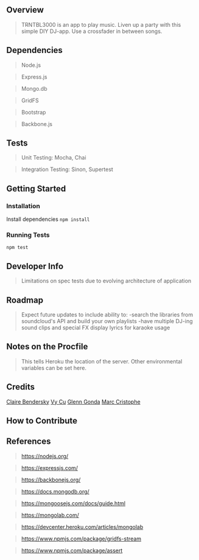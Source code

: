 

## Overview ##
> TRNTBL3000 is an app to play music. Liven up a party with this simple DIY DJ-app. Use a crossfader in between songs. 

## Dependencies ##
> Node.js 

> Express.js

> Mongo.db

> GridFS

> Bootstrap

> Backbone.js

## Tests ##
> Unit Testing: Mocha, Chai

> Integration Testing: Sinon, Supertest

## Getting Started

### Installation
Install dependencies `npm install `
### Running Tests

`npm test`

## Developer Info ##
> Limitations on spec tests due to evolving architecture of application

## Roadmap ##
> Expect future updates to include ability to:
	-search the libraries from soundcloud's API and build your own playlists
	-have multiple DJ-ing sound clips and special FX
	display lyrics for karaoke usage

## Notes on the Procfile ##
> This tells Heroku the location of the server. Other environmental variables can be set here.

## Credits ##
[Claire Bendersky](https://github.com/cdersky/)
[Vy Cu](https://github.com/veeweeherman/)
[Glenn Gonda](https://github.com/alohaglenn/)
[Marc Cristophe](https://github.com/fusupo/)

## How to Contribute ##

## References ##
> https://nodejs.org/

> https://expressjs.com/

> https://backbonejs.org/

> https://docs.mongodb.org/

> https://mongoosejs.com/docs/guide.html

> https://mongolab.com/

> https://devcenter.heroku.com/articles/mongolab

> https://www.npmjs.com/package/gridfs-stream

> https://www.npmjs.com/package/assert
